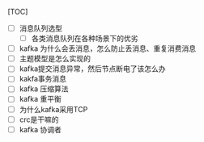 [TOC]

- [ ] 消息队列选型
    - [ ] 各类消息队列在各种场景下的优劣
- [ ] kafka 为什么会丢消息，怎么防止丢消息、重复消费消息
- [ ] 主题模型是怎么实现的
- [ ] kafka提交消息异常，然后节点断电了该怎么办
- [ ] kakfa事务消息
- [ ] kafka 压缩算法
- [ ] kafka 重平衡
- [ ] 为什么kafka采用TCP
- [ ] crc是干嘛的
- [ ] kafka 协调者